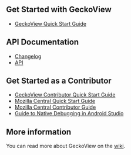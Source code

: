 ## Get Started with GeckoView

* [GeckoView Quick Start Guide][1]


## API Documentation

* [Changelog][2]
* [API](javadoc/mozilla-central/index.html)

## Get Started as a Contributor

* [GeckoView Contributor Quick Start Guide][3]
* [Mozilla Central Quick Start Guide][4]
* [Mozilla Central Contributor Guide][5]
* [Guide to Native Debugging in Android Studio][6]


## More information
You can read more about GeckoView on the [wiki](https://wiki.mozilla.org/Mobile/GeckoView).


[1]:docs/geckoview-quick-start.md
[2]:javadoc/mozilla-central/org/mozilla/geckoview/doc-files/CHANGELOG.md
[3]:tutorials/geckoview-quick-start.md
[4]:tutorials/mc-quick-start.md
[5]:tutorials/contributing-to-mc.md
[6]:tutorials/native-debugging.md